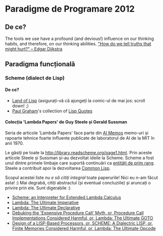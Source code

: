 # Paradigme de Programare 2012

## De ce? 
The tools we use have a profound (and devious!) influence on our thinking habits, and therefore, on our thinking abilities. ["How do we tell truths that might hurt?" – Edgar Dijkstra](http://www.cs.virginia.edu/~evans/cs655/readings/ewd498.html)

## Paradigma funcțională

### Scheme (dialect de Lisp)

#### De ce?
* [Land of Lisp](http://landoflisp.com/) (asigurați-vă că ajungeți la comic-ul de mai jos: scroll down! ;)
* <a href="http://en.wikipedia.org/wiki/Paul_Graham_(computer_programmer)">Paul Graham</a>'s collection of [Lisp Quotes](http://www.paulgraham.com/quotes.html)

#### Colecția 'Lambda Papers' de Guy Steele și Gerald Sussman
Seria de articole 'Lambda Papers' face parte din [AI Memos](http://en.wikipedia.org/wiki/AI_Memo) memo-uri și rapoarte tehnice foarte influente publicate de laboratorul de AI de la MIT în anii 1970.

Le găsiți pe toate la http://library.readscheme.org/page1.html. Prin aceste articole Steele și Sussman și-au dezvoltat ideile la Scheme. Scheme a fost unul dintre primele limbaje care suportă continuări ca [entități de prim rang](http://en.wikipedia.org/wiki/First-class_object). Steele a contribuit apoi la dezvoltarea [Common Lisp](http://en.wikipedia.org/wiki/Common_Lisp).

Scopul acestei liste *nu e să citiți integral* toate paperurile! Nici eu n-am făcut asta! :) Mai degrabă, citiți abstractul (și eventual concluziile) și aruncați o privire prin ele. Sunt digerabile :)

* [Scheme: an Interpreter for Extended Lambda Calculus](http://repository.readscheme.org/ftp/papers/ai-lab-pubs/AIM-349.pdf)
* [Lambda: The Ultimate Imperative](http://repository.readscheme.org/ftp/papers/ai-lab-pubs/AIM-353.pdf)
* [Lambda: The Ultimate Declarative](http://repository.readscheme.org/ftp/papers/ai-lab-pubs/AIM-379.pdf)
* [Debuking the 'Expensive Procedure Call' Myth, or, Procedure Call Implementations Considered Harmful, or, Lambda: The Ultimate GOTO](http://repository.readscheme.org/ftp/papers/ai-lab-pubs/AIM-443.pdf)
* [Design of a LISP-Based Processors, or, SCHEME: A Dialectric LISP, or, Finite Memories Considered Harmful, or, Lambda: The Ultimate Opcode](http://repository.readscheme.org/ftp/papers/ai-lab-pubs/AIM-514.pdf)

